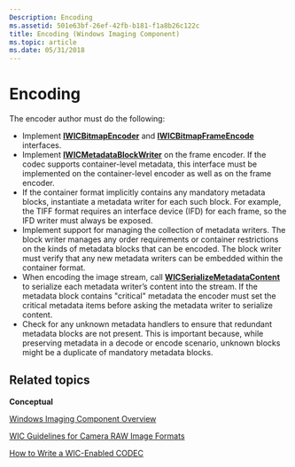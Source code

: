 ```yaml
---
Description: Encoding
ms.assetid: 501e63bf-26ef-42fb-b181-f1a8b26c122c
title: Encoding (Windows Imaging Component)
ms.topic: article
ms.date: 05/31/2018
---
```


# Encoding

The encoder author must do the following:

-   Implement [**IWICBitmapEncoder**](/windows/desktop/api/wincodec/nn-wincodec-iwicbitmapencoder) and [**IWICBitmapFrameEncode**](/windows/desktop/api/Wincodec/nn-wincodec-iwicbitmapframeencode) interfaces.
-   Implement [**IWICMetadataBlockWriter**](/windows/desktop/api/Wincodecsdk/nn-wincodecsdk-iwicmetadatablockwriter) on the frame encoder. If the codec supports container-level metadata, this interface must be implemented on the container-level encoder as well as on the frame encoder.
-   If the container format implicitly contains any mandatory metadata blocks, instantiate a metadata writer for each such block. For example, the TIFF format requires an interface device (IFD) for each frame, so the IFD writer must always be exposed.
-   Implement support for managing the collection of metadata writers. The block writer manages any order requirements or container restrictions on the kinds of metadata blocks that can be encoded. The block writer must verify that any new metadata writers can be embedded within the container format.
-   When encoding the image stream, call [**WICSerializeMetadataContent**](/windows/desktop/api/wincodecsdk/nf-wincodecsdk-wicserializemetadatacontent) to serialize each metadata writer’s content into the stream. If the metadata block contains "critical" metadata the encoder must set the critical metadata items before asking the metadata writer to serialize content.
-   Check for any unknown metadata handlers to ensure that redundant metadata blocks are not present. This is important because, while preserving metadata in a decode or encode scenario, unknown blocks might be a duplicate of mandatory metadata blocks.

## Related topics

<dl> <dt>

**Conceptual**
</dt> <dt>

[Windows Imaging Component Overview](-wic-about-windows-imaging-codec.md)
</dt> <dt>

[WIC Guidelines for Camera RAW Image Formats](-wic-rawguidelines.md)
</dt> <dt>

[How to Write a WIC-Enabled CODEC](-wic-howtowriteacodec.md)
</dt> </dl>

 

 



